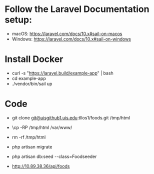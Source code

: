 # Follow the Laravel Documentation setup:
* macOS: https://laravel.com/docs/10.x#sail-on-macos
* Windows: https://laravel.com/docs/10.x#sail-on-windows

# Install Docker
* curl -s "https://laravel.build/example-app" | bash
* cd example-app
* ./vendor/bin/sail up

# Code
* git clone git@uisgithub1.uis.edu:tllos1/foods.git /tmp/html
* \cp -RP /tmp/html  /var/www/
* rm -rf /tmp/html

* php artisan migrate
* php artisan db:seed --class=Foodseeder

* http://10.89.38.36/api/foods
